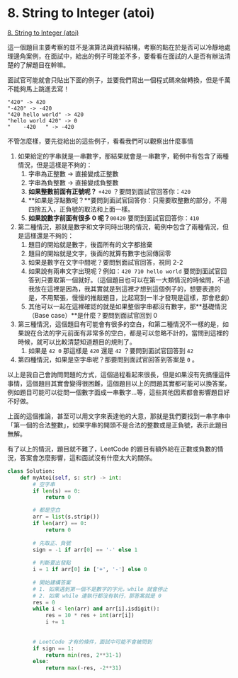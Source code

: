 # 8. String to Integer \(atoi\)

[8. String to Integer \(atoi\)](https://leetcode.com/problems/string-to-integer-atoi/)

這一個題目主要考察的並不是演算法與資料結構，考察的點在於是否可以冷靜地處理邊角案例，在面試中，給出的例子可能並不多，要看看在面試的人是否有辦法清楚的了解題目在幹嘛。

面試官可能就會只貼出下面的例子，並要我們寫出一個程式碼來做轉換，但是千萬不能夠馬上跳進去寫！

```text
"420" -> 420
"-420" -> -420
"420 hello world" -> 420
"hello world 420" -> 0
"    -420   " -> -420
```

不管怎麼樣，要先從給出的這些例子，看看我們可以觀察出什麼事情

1. 如果給定的字串就是一串數字，那結果就會是一串數字，範例中有包含了兩種情況，但是這樣是不夠的：
   1. 字串為正整數 -&gt; 直接變成正整數
   2. 字串為負整數 -&gt; 直接變成負整數
   3. **如果整數前面有正號呢？** `+420` ？要問到面試官回答你：`420` 
   4. **如果是浮點數呢？**要問到面試官回答你：只需要取整數的部分，不用四捨五入，正負號的取法和上面一樣。
   5. **如果說數字前面有很多 0 呢？**`00420` 要問到面試官回答你：`410` 
2. 第二種情況，那就是數字和文字同時出現的情況，範例中包含了兩種情況，但是這樣還是不夠的：
   1. 題目的開始就是數字，後面所有的文字都捨棄
   2. 題目的開始就是文字，後面的就算有數字也回傳回零
   3. 如果是數字在文字中間呢？要問到面試官回答，視同 2-2 
   4. 如果說有兩串文字出現呢？例如：`420 710 hello world` 要問到面試官回答到只要取第一個就好。（這個題目也可以在第一大類情況的時候問，不過我放在這裡是因為，我其實就是到這裡才想到這個例子的，想要表達的是，不用緊張，慢慢的推敲題目，比起寫到一半才發現是這樣，那會悲劇）
   5. 其他可以一起在這裡確認的就是如果整個字串都沒有數字，那**基礎情況（Base case）**是什麼？要問到面試官回到 0 
3. 第三種情況，這個題目有可能會有很多的空白，和第二種情況不一樣的是，如果說在合法的字元前面有非常多的空白，都是可以忽略不計的，當問到這裡的時候，就可以比較清楚知道題目的規則了。
   1. 如果是 `42 0` 那這樣是 `420` 還是 `42` ？要問到面試官回答到 `42` 
4. 第四種情況，如果是空字串呢？那要問到面試官回答到答案是 `0` 。

以上是我自己會詢問問題的方式，這個過程看起來很長，但是如果沒有先搞懂這件事情，這個題目其實會變得很困難，這個題目以上的問題其實都可能可以換答案，例如題目可能可以從問一個數字面成一串數字...等，這些其他因素都會影響題目好不好做。

上面的這個推論，甚至可以用文字來表達他的大意，那就是我們要找到一串字串中「第一個的合法整數」，如果字串的開頭不是合法的整數或是正負號，表示此題目無解。

有了以上的情況，題目就不難了，LeetCode 的題目有額外給在正數或負數的情況，答案會怎麼影響，這和面試沒有什麼太大的關係。

```python
class Solution:
    def myAtoi(self, s: str) -> int:
        # 空字串
        if len(s) == 0:
            return 0

        # 都是空白
        arr = list(s.strip())
        if len(arr) == 0:
            return 0
        
        # 先取正、負號
        sign = -1 if arr[0] == '-' else 1
        
        # 判斷要出發點
        i = 1 if arr[0] in ['+', '-'] else 0
        
        # 開始建構答案
        # 1. 如果遇到第一個不是數字的字元，while 就會停止
        # 2. 如果 while 連執行都沒有執行，那答案就是 0 
        res = 0
        while i < len(arr) and arr[i].isdigit():
            res = 10 * res + int(arr[i])
            i += 1
            
        
        # LeetCode 才有的條件，面試中可能不會被問到
        if sign == 1:
            return min(res, 2**31-1)
        else:
            return max(-res, -2**31)
```

